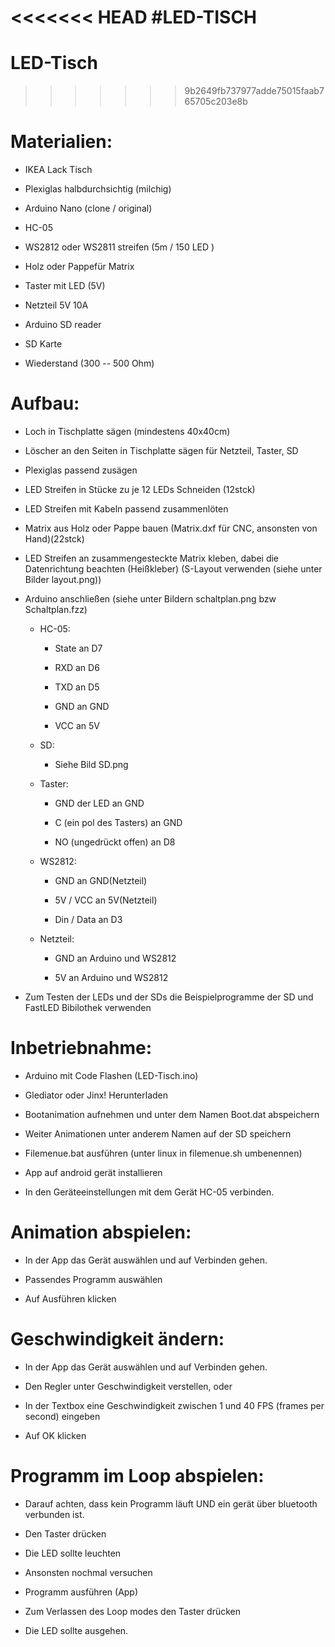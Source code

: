 <<<<<<< HEAD
#LED-TISCH
=======
# LED-Tisch

>>>>>>> 9b2649fb737977adde75015faab765705c203e8b

Materialien:
============

-   IKEA Lack Tisch

-   Plexiglas halbdurchsichtig (milchig)

-   Arduino Nano (clone / original)

-   HC-05

-   WS2812 oder WS2811 streifen (5m / 150 LED )

-   Holz oder Pappefür Matrix

-   Taster mit LED (5V)

-   Netzteil 5V 10A

-   Arduino SD reader

-   SD Karte

-   Wiederstand (300 -- 500 Ohm)


Aufbau:
=======

-   Loch in Tischplatte sägen (mindestens 40x40cm)

-   Löscher an den Seiten in Tischplatte sägen für Netzteil, Taster, SD

-   Plexiglas passend zusägen

-   LED Streifen in Stücke zu je 12 LEDs Schneiden (12stck)

-   LED Streifen mit Kabeln passend zusammenlöten

-   Matrix aus Holz oder Pappe bauen (Matrix.dxf für CNC, ansonsten von
    Hand)(22stck)

-   LED Streifen an zusammengesteckte Matrix kleben, dabei die
    Datenrichtung beachten (Heißkleber) (S-Layout verwenden (siehe unter
    Bilder layout.png))

-   Arduino anschließen (siehe unter Bildern schaltplan.png bzw
    Schaltplan.fzz)

    -   HC-05:

        -   State an D7

        -   RXD an D6

        -   TXD an D5

        -   GND an GND

        -   VCC an 5V

    -   SD:

        -   Siehe Bild SD.png

    -   Taster:

        -   GND der LED an GND

        -   C (ein pol des Tasters) an GND

        -   NO (ungedrückt offen) an D8

    -   WS2812:

        -   GND an GND(Netzteil)

        -   5V / VCC an 5V(Netzteil)

        -   Din / Data an D3

    -   Netzteil:

        -   GND an Arduino und WS2812

        -   5V an Arduino und WS2812

-   Zum Testen der LEDs und der SDs die Beispielprogramme der SD und
    FastLED Bibilothek verwenden

	
Inbetriebnahme:
===============

-   Arduino mit Code Flashen (LED-Tisch.ino)

-   Glediator oder Jinx! Herunterladen

-   Bootanimation aufnehmen und unter dem Namen Boot.dat abspeichern

-   Weiter Animationen unter anderem Namen auf der SD speichern

-   Filemenue.bat ausführen (unter linux in filemenue.sh umbenennen)

-   App auf android gerät installieren

-   In den Geräteeinstellungen mit dem Gerät HC-05 verbinden.


Animation abspielen:
====================

-   In der App das Gerät auswählen und auf Verbinden gehen.

-   Passendes Programm auswählen

-   Auf Ausführen klicken


Geschwindigkeit ändern:
=======================

-   In der App das Gerät auswählen und auf Verbinden gehen.

<!-- -->

-   Den Regler unter Geschwindigkeit verstellen, oder

-   In der Textbox eine Geschwindigkeit zwischen 1 und 40 FPS (frames
    per second) eingeben

-   Auf OK klicken


Programm im Loop abspielen:
===========================

-   Darauf achten, dass kein Programm läuft UND ein gerät über bluetooth
    verbunden ist.

-   Den Taster drücken

-   Die LED sollte leuchten

-   Ansonsten nochmal versuchen

-   Programm ausführen (App)

-   Zum Verlassen des Loop modes den Taster drücken

-   Die LED sollte ausgehen.

